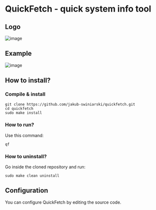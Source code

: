 # QuickFetch - quick system info tool

## Logo
![image](https://github.com/jakub-swiniarski/quickfetch/assets/77209709/30c6bc6c-5967-4c4c-9852-548f6b3da1c7)

## Example
![image](https://github.com/jakub-swiniarski/quickfetch/assets/77209709/d59310ac-d302-4aa5-8610-f38f2d562612)

## How to install?
### Compile & install
```shell
git clone https://github.com/jakub-swiniarski/quickfetch.git
cd quickfetch
sudo make install
```

### How to run?
Use this command:
```shell
qf
```

### How to uninstall?
Go inside the cloned repository and run: <br/>
```shell
sudo make clean uninstall
```

## Configuration
You can configure QuickFetch by editing the source code. 
